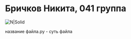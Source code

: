 # Бричков Никита, 041 группа
![N|Solid](https://storage.theoryandpractice.ru/tnp/uploads/image_block/000/052/014/image/base_d9dd9b626f.jpg)


название файла.py - суть файла
